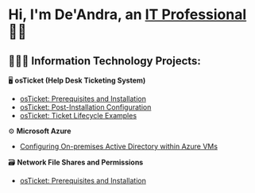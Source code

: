<h1>Hi, I'm De'Andra, an <a href="www.linkedin.com/in/taylordb1924">IT Professional</a>👍🏾</h1>

<h2>🧑🏾‍💻 Information Technology Projects:</h2>

🖥️ <b>osTicket (Help Desk Ticketing System)</b>
  - [osTicket: Prerequisites and Installation](https://github.com/dtaylor15/osTicket-Prereqs-Installation)
  - [osTicket: Post-Installation Configuration](https://github.com/joshmadakorcc/post-install-config)
  - [osTicket: Ticket Lifecycle Examples](https://github.com/joshmadakorcc/ticket-lifecycle)

⚙️ <b>Microsoft Azure </b>
  - [Configuring On-premises Active Directory within Azure VMs](https://github.com/joshmadakorcc/configure-ad)

🗃️ <b>Network File Shares and Permissions </b>
  - [osTicket: Prerequisites and Installation](https://github.com/joshmadakorcc/osticket-prereqs)

